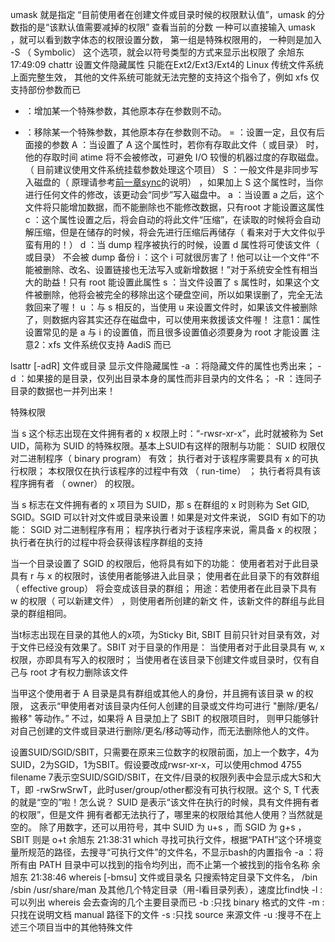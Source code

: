 

umask 就是指定 “目前使用者在创建文件或目录时候的权限默认值”，umask 的分数指的是“该默认值需要减掉的权限”
查看当前的分数
一种可以直接输入 umask ，就可以看到数字体态的权限设置分数， 第一组是特殊权限用的， 
一种则是加入 -S （ Symbolic） 这个选项，就会以符号类型的方式来显示出权限了
余旭东  17:49:09
chattr   设置文件隐藏属性   只能在Ext2/Ext3/Ext4的 Linux 传统文件系统上面完整生效， 其他的文件系统可能就无法完整的支持这个指令了，例如 xfs 仅支持部份参数而已
+ ：增加某一个特殊参数，其他原本存在参数则不动。
- ：移除某一个特殊参数，其他原本存在参数则不动。
= ：设置一定，且仅有后面接的参数
A ：当设置了 A 这个属性时，若你有存取此文件（ 或目录） 时，他的存取时间 atime 将不会被修改，可避免 I/O 较慢的机器过度的存取磁盘。（ 目前建议使用文件系统挂载参数处理这个项目）
S ：一般文件是非同步写入磁盘的（ 原理请参考[前一章sync](../Text/index.html#sync)的说明） ，如果加上 S 这个属性时，当你进行任何文件的修改，该更动会“同步”写入磁盘中。
a ：当设置 a 之后，这个文件将只能增加数据，而不能删除也不能修改数据，只有root 才能设置这属性
c ：这个属性设置之后，将会自动的将此文件“压缩”，在读取的时候将会自动解压缩，但是在储存的时候，将会先进行压缩后再储存（ 看来对于大文件似乎蛮有用的！）
d ：当 dump 程序被执行的时候，设置 d 属性将可使该文件（ 或目录） 不会被 dump 备份
i ：这个 i 可就很厉害了！他可以让一个文件“不能被删除、改名、设置链接也无法写入或新增数据！”对于系统安全性有相当大的助益！只有 root 能设置此属性
s ：当文件设置了 s 属性时，如果这个文件被删除，他将会被完全的移除出这个硬盘空间，所以如果误删了，完全无法救回来了喔！
u ：与 s 相反的，当使用 u 来设置文件时，如果该文件被删除了，则数据内容其实还存在磁盘中，可以使用来救援该文件喔！
注意1：属性设置常见的是 a 与 i 的设置值，而且很多设置值必须要身为 root 才能设置
注意2：xfs 文件系统仅支持 AadiS 而已

lsattr   [-adR] 文件或目录  显示文件隐藏属性
-a ：将隐藏文件的属性也秀出来；
-d ：如果接的是目录，仅列出目录本身的属性而非目录内的文件名；
-R ：连同子目录的数据也一并列出来！



特殊权限

当 s 这个标志出现在文件拥有者的 x 权限上时：“-rwsr-xr-x”，此时就被称为 Set UID，简称为 SUID 的特殊权限。基本上SUID有这样的限制与功能：
SUID 权限仅对二进制程序（ binary program） 有效；
执行者对于该程序需要具有 x 的可执行权限；
本权限仅在执行该程序的过程中有效 （ run-time） ；
执行者将具有该程序拥有者 （ owner） 的权限。

当 s 标志在文件拥有者的 x 项目为 SUID，那 s 在群组的 x 时则称为 Set GID, SGID。SGID 可以针对文件或目录来设置！如果是对文件来说， SGID 有如下的功能：
SGID 对二进制程序有用；
程序执行者对于该程序来说，需具备 x 的权限；
执行者在执行的过程中将会获得该程序群组的支持

当一个目录设置了 SGID 的权限后，他将具有如下的功能：
使用者若对于此目录具有 r 与 x 的权限时，该使用者能够进入此目录；
使用者在此目录下的有效群组（ effective group） 将会变成该目录的群组；
用途：若使用者在此目录下具有 w 的权限（ 可以新建文件） ，则使用者所创建的新文
件，该新文件的群组与此目录的群组相同。

当t标志出现在目录的其他人的x项，为Sticky Bit, SBIT 目前只针对目录有效，对于文件已经没有效果了。SBIT 对于目录的作用是：
当使用者对于此目录具有 w, x 权限，亦即具有写入的权限时；
当使用者在该目录下创建文件或目录时，仅有自己与 root 才有权力删除该文件

当甲这个使用者于 A 目录是具有群组或其他人的身份，并且拥有该目录 w 的权限， 这表示“甲使用者对该目录内任何人创建的目录或文件均可进行 "删除/更名/搬移" 等动作。” 不过，如果将 A 目录加上了 SBIT 的权限项目时， 则甲只能够针对自己创建的文件或目录进行删除/更名/移动等动作，而无法删除他人的文件。

设置SUID/SGID/SBIT，只需要在原来三位数字的权限前面，加上一个数字，4为SUID，2为SGID，1为SBIT。假设要改成rwsr-xr-x，可以使用chmod 4755 filename
7表示空SUID/SGID/SBIT，在文件/目录的权限列表中会显示成大S和大T，即 -rwSrwSrwT，此时user/group/other都没有可执行权限。这个 S, T 代表的就是“空的”啦！怎么说？ SUID 是表示“该文件在执行的时候，具有文件拥有者的权限”，但是文件 拥有者都无法执行了，哪里来的权限给其他人使用？当然就是空的。
除了用数字，还可以用符号，其中 SUID 为 u+s ，而 SGID 为 g+s ，SBIT 则是 o+t 
余旭东  21:38:31
which  寻找可执行文件，根据“PATH”这个环境变量所规范的路径，去搜寻“可执行文件”的文件名，不显示bash的内置指令
-a ：将所有由 PATH 目录中可以找到的指令均列出，而不止第一个被找到的指令名称
余旭东  21:38:46
whereis [-bmsu] 文件或目录名    只搜索特定目录下文件名， /bin /sbin   /usr/share/man  及其他几个特定目录（用-l看目录列表），速度比find快
-l :可以列出 whereis 会去查询的几个主要目录而已
-b :只找 binary 格式的文件
-m :只找在说明文档 manual 路径下的文件
-s :只找 source 来源文件
-u :搜寻不在上述三个项目当中的其他特殊文件